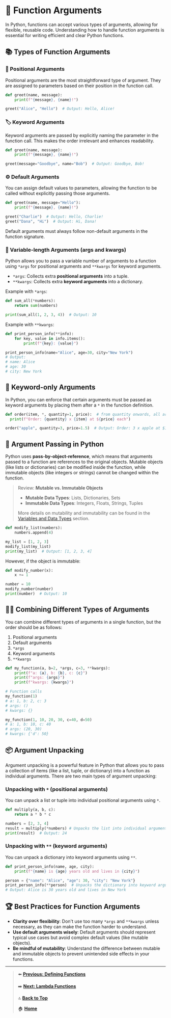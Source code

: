 # 🎯 Function Arguments

In Python, functions can accept various types of arguments, allowing for flexible, reusable code. Understanding how to handle function arguments is essential for writing efficient and clear Python functions.

## 📚 Types of Function Arguments

### 📌 Positional Arguments

Positional arguments are the most straightforward type of argument. They are assigned to parameters based on their position in the function call.

```python
def greet(name, message):
    print(f"{message}, {name}!")

greet("Alice", "Hello")  # Output: Hello, Alice!
```

### 🏷️ Keyword Arguments

Keyword arguments are passed by explicitly naming the parameter in the function call. This makes the order irrelevant and enhances readability.

```python
def greet(name, message):
    print(f"{message}, {name}!")

greet(message="Goodbye", name="Bob")  # Output: Goodbye, Bob!
```

### ⚙️ Default Arguments

You can assign default values to parameters, allowing the function to be called without explicitly passing those arguments.

```python
def greet(name, message="Hello"):
    print(f"{message}, {name}!")

greet("Charlie")  # Output: Hello, Charlie!
greet("Dana", "Hi")  # Output: Hi, Dana!
```

Default arguments must always follow non-default arguments in the function signature.

### 🌟 Variable-length Arguments (args and kwargs)

Python allows you to pass a variable number of arguments to a function using `*args` for positional arguments and `**kwargs` for keyword arguments.

- `*args`: Collects extra **positional arguments** into a tuple.
- `**kwargs`: Collects extra **keyword arguments** into a dictionary.

Example with `*args`:

```python
def sum_all(*numbers):
    return sum(numbers)

print(sum_all(1, 2, 3, 4))  # Output: 10
```

Example with `**kwargs`:

```python
def print_person_info(**info):
    for key, value in info.items():
        print(f"{key}: {value}")

print_person_info(name="Alice", age=30, city="New York")
# Output:
# name: Alice
# age: 30
# city: New York
```

## 🔑 Keyword-only Arguments

In Python, you can enforce that certain arguments must be passed as keyword arguments by placing them after a `*` in the function definition.

```python
def order(item, *, quantity=1, price):  # from quantity onwards, all arguments must be passed as keywords
  print(f"Order: {quantity} x {item} at ${price} each")

order("apple", quantity=3, price=1.5)  # Output: Order: 3 x apple at $1.5 each
```

## 🔄 Argument Passing in Python

Python uses **pass-by-object-reference**, which means that arguments passed to a function are references to the original objects. Mutable objects (like lists or dictionaries) can be modified inside the function, while immutable objects (like integers or strings) cannot be changed within the function.

> Review: **Mutable vs. Immutable Objects**
>
> - **Mutable Data Types**: Lists, Dictionaries, Sets
> - **Immutable Data Types**: Integers, Floats, Strings, Tuples
>
> More details on mutability and immutability can be found in the [Variables and Data Types](../basics/variables-and-data-types.md) section.

```python
def modify_list(numbers):
    numbers.append(4)

my_list = [1, 2, 3]
modify_list(my_list)
print(my_list)  # Output: [1, 2, 3, 4]
```

However, if the object is immutable:

```python
def modify_number(x):
    x += 1

number = 10
modify_number(number)
print(number)  # Output: 10
```

## ⛓️‍💥 Combining Different Types of Arguments

You can combine different types of arguments in a single function, but the order should be as follows:

1. Positional arguments
2. Default arguments
3. `*args`
4. Keyword arguments
5. `**kwargs`

```python
def my_function(a, b=2, *args, c=3, **kwargs):
    print(f"a: {a}, b: {b}, c: {c}")
    print(f"args: {args}")
    print(f"kwargs: {kwargs}")

# Function calls
my_function(1)  
# a: 1, b: 2, c: 3
# args: ()
# kwargs: {}

my_function(1, 10, 20, 30, c=40, d=50)
# a: 1, b: 10, c: 40
# args: (20, 30)
# kwargs: {'d': 50}
```

## 📦 Argument Unpacking

Argument unpacking is a powerful feature in Python that allows you to pass a collection of items (like a list, tuple, or dictionary) into a function as individual arguments. There are two main types of argument unpacking:

### Unpacking with `*` (positional arguments)

You can unpack a list or tuple into individual positional arguments using `*`.

```python
def multiply(a, b, c):
    return a * b * c

numbers = [2, 3, 4]
result = multiply(*numbers) # Unpacks the list into individual arguments
print(result)  # Output: 24
```

### Unpacking with `**` (keyword arguments)

You can unpack a dictionary into keyword arguments using `**`.

```python
def print_person_info(name, age, city):
    print(f"{name} is {age} years old and lives in {city}")

person = {"name": "Alice", "age": 30, "city": "New York"}
print_person_info(**person)  # Unpacks the dictionary into keyword arguments
# Output: Alice is 30 years old and lives in New York
```

## 🏆 Best Practices for Function Arguments

- **Clarity over flexibility**: Don't use too many `*args` and `**kwargs` unless necessary, as they can make the function harder to understand.
- **Use default arguments wisely**: Default arguments should represent typical use cases but avoid complex default values (like mutable objects).
- **Be mindful of mutability**: Understand the difference between mutable and immutable objects to prevent unintended side effects in your functions.

---

> ⬅️ **[Previous: Defining Functions](./defining-functions.md)**
>
> ➡️ **[Next: Lambda Functions](./lambda-functions.md)**
>
> 🔝 **[Back to Top](#-function-arguments)**
>
> 🏠 **[Home](../../index.md)**
